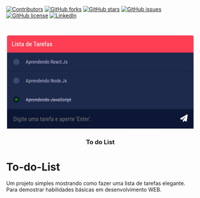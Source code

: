 [![Contributors](https://img.shields.io/github/contributors/guilhermelim/To-do-List?style=for-the-badge)](https://github.com/guilhermelim/To-do-List/graphs/contributors)
[![GitHub forks](https://img.shields.io/github/forks/guilhermelim/To-do-List?style=for-the-badge)](https://github.com/guilhermelim/To-do-List/network)
[![GitHub stars](https://img.shields.io/github/stars/guilhermelim/To-do-List?style=for-the-badge)](https://github.com/guilhermelim/To-do-List/stargazers)
[![GitHub issues](https://img.shields.io/github/issues/guilhermelim/To-do-List?style=for-the-badge)](https://github.com/guilhermelim/To-do-List/issues)
[![GitHub license](https://img.shields.io/github/license/guilhermelim/To-do-List?style=for-the-badge)](https://github.com/guilhermelim/To-do-List/blob/main/LICENSE)
[![LinkedIn](https://img.shields.io/badge/-LinkedIn-black.svg?style=for-the-badge&logo=linkedin&colorB=555)](https://www.linkedin.com/in/guilhermelim)

<br />
<p align="center">
  <a href="https://github.com/guilhermelim/To-do-List" display="block">
    <img src="images/screenshot.png" alt="Product Screenshot" width="500">    
  </a>
  <h3 align="center">To do List</h3>
</p>

# To-do-List
Um projeto simples mostrando como fazer uma lista de tarefas elegante. Para demostrar habilidades básicas em desenvolvimento WEB.
